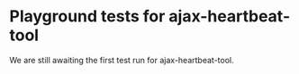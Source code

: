 # Playground tests for ajax-heartbeat-tool
We are still awaiting the first test run for ajax-heartbeat-tool.
